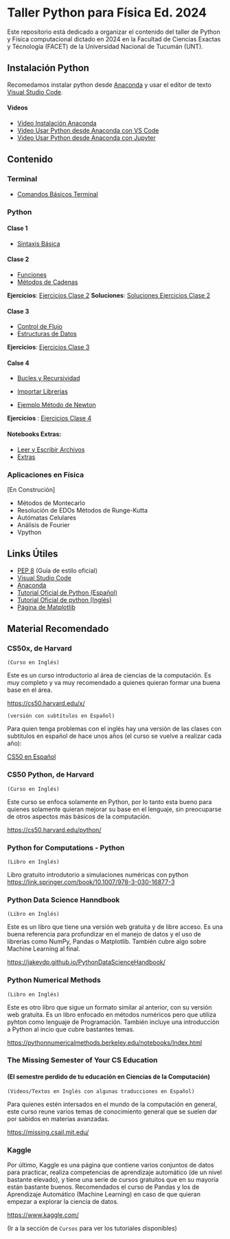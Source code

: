 # Taller Python para Física Ed. 2024

Este repositorio está dedicado a organizar el contenido del taller de Python y Física computacional dictado en 2024 en la Facultad de Ciencias Exactas y Técnología (FACET) de la Universidad Nacional de Tucumán (UNT).

## Instalación Python

Recomedamos instalar python desde [Anaconda](https://www.anaconda.com/download/success) y usar el editor de texto [Visual Studio Code](https://code.visualstudio.com/).

#### Videos

* [Video Instalación Anaconda](https://youtu.be/BE-vKz91Rlw)
* [Video Usar Python desde Anaconda con VS Code](https://youtu.be/d7tYjrlDRgo)
* [Video Usar Python desde Anaconda con Jupyter](https://youtu.be/hyhflI6e8c0) 



## Contenido

### Terminal

* [Comandos Básicos Terminal](markdown/00-terminal.md)

### Python

#### Clase 1
* [Sintaxis Básica](notebooks/00-sintaxis-basica.ipynb)

#### Clase 2
* [Funciones](notebooks/01-funciones.ipynb)
* [Métodos de Cadenas](notebooks/02-metodos-de-cadenas.ipynb)

**Ejercicios**: [Ejercicios Clase 2](ejercicios/clase-02/ejercicios-clase-02.ipynb)
**Soluciones**: [Soluciones Ejercicios Clase 2](ejercicios/clase-02/soluciones-ejercicios-clase-02.ipynb)

#### Clase 3
* [Control de Flujo](notebooks/03-control-de-flujo.ipynb)
* [Estructuras de Datos](notebooks/04-estructuras-de-datos.ipynb)

**Ejercicios**: [Ejercicios Clase 3](ejercicios/clase-03/ejercicios-clase-03.ipynb)

#### Calse 4

* [Bucles y Recursividad](notebooks/05-bucles-y-recursividad.ipynb)
* [Importar Librerias](notebooks/07-importar-librerias.ipynb)

* [Ejemplo Método de Newton](scripts/newton.py)

**Ejercicios** : [Ejercicios Clase 4](ejercicios/clase-04/ejercicios-clase-04.ipynb)

#### Notebooks Extras:
* [Leer y Escribir Archivos](notebooks/06-leer-y-escribir-archivos.ipynb)
* [Extras](notebooks/08-extras.ipynb)

### Aplicaciones en Física

[En Construción]

* Métodos de Montecarlo
* Resolución de EDOs Métodos de Runge-Kutta
* Autómatas Celulares
* Análisis de Fourier
* Vpython

## Links Útiles

* [PEP 8](https://peps.python.org/pep-0008/) (Guía de estilo oficial)
* [Visual Studio Code](https://code.visualstudio.com/)
* [Anaconda](https://www.anaconda.com/)
* [Tutorial Oficial de Python (Español)](https://python-docs-es.readthedocs.io/es/3.12/tutorial/index.html)
* [Tutorial Oficial de python (Inglés)](https://docs.python.org/3/tutorial/index.html)
* [Página de Matplotlib](https://matplotlib.org/)
## Material Recomendado


### CS50x, de Harvard 

`(Curso en Inglés)`

Este es un curso introductorio al área de ciencias de la computación. Es muy completo y va muy recomendado a quienes quieran formar una buena base en el área. 

https://cs50.harvard.edu/x/

`(versión con subtítulos en Español)`

Para quien tenga problemas con el inglés hay una versión de las clases con subtitulos en español de hace unos años (el curso se vuelve a realizar cada año):


[CS50 en Español](https://youtube.com/playlist?list=PLhQjrBD2T382v3ivzfqV_XtNMhREadjAr&si=4brhHDacB0GJa8jt)

### CS50 Python, de Harvard
`(Curso en Inglés)`

Este curso se enfoca solamente en Python, por lo tanto esta bueno para quienes solamente quieran mejorar su base en el lenguaje, sin preocuparse de otros aspectos más básicos de la computación.

https://cs50.harvard.edu/python/


### Python for Computations - Python
`(Libro en Inglés)`

Libro gratuito introdutorio a simulaciones numéricas con python https://link.springer.com/book/10.1007/978-3-030-16877-3


### Python Data Science Hanndbook
`(Libro en Inglés)`

Este es un libro que tiene una versión web gratuita y de libre acceso. Es una buena referencia para profundizar en el manejo de datos y el uso de librerias como NumPy, Pandas o Matplotlib. También cubre algo sobre Machine Learning al final.


https://jakevdp.github.io/PythonDataScienceHandbook/ 

### Python Numerical Methods
`(Libro en Inglés)`

Este es otro libro que sigue un formato similar al anterior, con su versión web gratuita. Es un libro enfocado en métodos numéricos pero que utiliza pyhton como lenguaje de Programación. También incluye una introducción a Python al incio que cubre bastantes temas.

https://pythonnumericalmethods.berkeley.edu/notebooks/Index.html 


### The Missing Semester of Your CS Education
#### (El semestre perdido de tu educación en Ciencias de la Computación)
`(Videos/Textos en Inglés con algunas traducciones en Español)`

Para quienes estén intersados en el mundo de la computación en general, este curso reune varios temas de conocimiento general que se suelen dar por sabidos en materias avanzadas. 

https://missing.csail.mit.edu/ 

### Kaggle

Por último, Kaggle es una página que contiene varios conjuntos de datos para practicar, realiza competencias de aprendizaje automático (de un nivel bastante elevado), y tiene una serie de cursos gratuitos que en su mayoría están bastante buenos. Recomendados el curso de Pandas y los de  Aprendizaje Automático (Machine Learning) en caso de que quieran empezar a explorar la ciencia de datos.

https://www.kaggle.com/ 

(Ir a la sección de `Cursos` para ver los tutoriales disponibles)